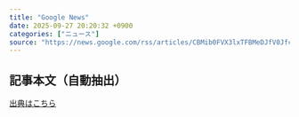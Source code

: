 ```yaml
---
title: "Google News"
date: 2025-09-27 20:20:32 +0900
categories: ["ニュース"]
source: "https://news.google.com/rss/articles/CBMib0FVX3lxTFBMeDJfV0JfcG9sajJJaGo0cDRFYW0tOVhxWWZ0UHh0WnFGaWlkYXluSlMxRkFDY1B2UlFjcUFGc0o3LXBfRTlfWlFJcXMyOE54V0dScXVTLXZwTjc4V3htZ1Q3eUl5QW1QazlKblIwNA?oc=5"
---
```


## 記事本文（自動抽出）
<body class="y0K44d EA71Tc" id="readabilityBody"></body>

[出典はこちら](https://news.google.com/rss/articles/CBMib0FVX3lxTFBMeDJfV0JfcG9sajJJaGo0cDRFYW0tOVhxWWZ0UHh0WnFGaWlkYXluSlMxRkFDY1B2UlFjcUFGc0o3LXBfRTlfWlFJcXMyOE54V0dScXVTLXZwTjc4V3htZ1Q3eUl5QW1QazlKblIwNA?oc=5)
